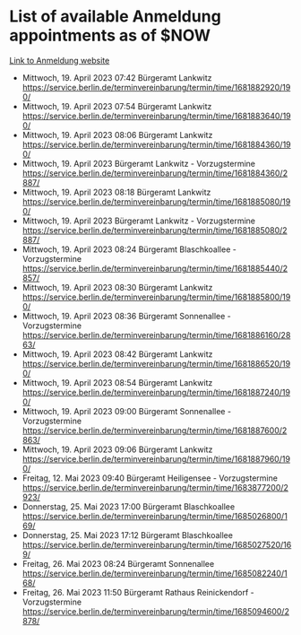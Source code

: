 # List of available Anmeldung appointments as of $NOW
[Link to Anmeldung website](https://service.berlin.de/terminvereinbarung/termin/tag.php?termin=1&anliegen[]=120686&dienstleisterlist=122210,122217,327316,122219,327312,122227,327314,122231,327346,122243,327348,122254,122252,329742,122260,329745,122262,329748,122271,327278,122273,327274,122277,327276,330436,122280,327294,122282,327290,122284,327292,122291,327270,122285,327266,122286,327264,122296,327268,150230,329760,122297,327286,122294,327284,122312,329763,122314,329775,122304,327330,122311,327334,122309,327332,317869,122281,327352,122279,329772,122283,122276,327324,122274,327326,122267,329766,122246,327318,122251,327320,122257,327322,122208,327298,122226,327300&herkunft=http%3A%2F%2Fservice.berlin.de%2Fdienstleistung%2F120686%2F)
- Mittwoch, 19. April 2023 07:42 Bürgeramt Lankwitz https://service.berlin.de/terminvereinbarung/termin/time/1681882920/190/
- Mittwoch, 19. April 2023 07:54 Bürgeramt Lankwitz https://service.berlin.de/terminvereinbarung/termin/time/1681883640/190/
- Mittwoch, 19. April 2023 08:06 Bürgeramt Lankwitz https://service.berlin.de/terminvereinbarung/termin/time/1681884360/190/
- Mittwoch, 19. April 2023  Bürgeramt Lankwitz - Vorzugstermine https://service.berlin.de/terminvereinbarung/termin/time/1681884360/2887/
- Mittwoch, 19. April 2023 08:18 Bürgeramt Lankwitz https://service.berlin.de/terminvereinbarung/termin/time/1681885080/190/
- Mittwoch, 19. April 2023  Bürgeramt Lankwitz - Vorzugstermine https://service.berlin.de/terminvereinbarung/termin/time/1681885080/2887/
- Mittwoch, 19. April 2023 08:24 Bürgeramt Blaschkoallee - Vorzugstermine https://service.berlin.de/terminvereinbarung/termin/time/1681885440/2857/
- Mittwoch, 19. April 2023 08:30 Bürgeramt Lankwitz https://service.berlin.de/terminvereinbarung/termin/time/1681885800/190/
- Mittwoch, 19. April 2023 08:36 Bürgeramt Sonnenallee - Vorzugstermine https://service.berlin.de/terminvereinbarung/termin/time/1681886160/2863/
- Mittwoch, 19. April 2023 08:42 Bürgeramt Lankwitz https://service.berlin.de/terminvereinbarung/termin/time/1681886520/190/
- Mittwoch, 19. April 2023 08:54 Bürgeramt Lankwitz https://service.berlin.de/terminvereinbarung/termin/time/1681887240/190/
- Mittwoch, 19. April 2023 09:00 Bürgeramt Sonnenallee - Vorzugstermine https://service.berlin.de/terminvereinbarung/termin/time/1681887600/2863/
- Mittwoch, 19. April 2023 09:06 Bürgeramt Lankwitz https://service.berlin.de/terminvereinbarung/termin/time/1681887960/190/
- Freitag, 12. Mai 2023 09:40 Bürgeramt Heiligensee - Vorzugstermine https://service.berlin.de/terminvereinbarung/termin/time/1683877200/2923/
- Donnerstag, 25. Mai 2023 17:00 Bürgeramt Blaschkoallee https://service.berlin.de/terminvereinbarung/termin/time/1685026800/169/
- Donnerstag, 25. Mai 2023 17:12 Bürgeramt Blaschkoallee https://service.berlin.de/terminvereinbarung/termin/time/1685027520/169/
- Freitag, 26. Mai 2023 08:24 Bürgeramt Sonnenallee https://service.berlin.de/terminvereinbarung/termin/time/1685082240/168/
- Freitag, 26. Mai 2023 11:50 Bürgeramt Rathaus Reinickendorf - Vorzugstermine https://service.berlin.de/terminvereinbarung/termin/time/1685094600/2878/
